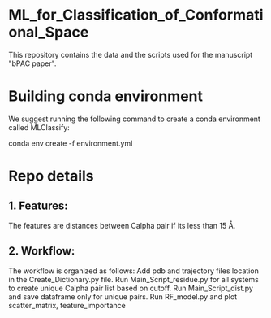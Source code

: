 # ML_for_Classification_of_Conformational_Space
This repository contains the data and the scripts used for the manuscript "bPAC paper".

# Building conda environment
We suggest running the following command to create a conda environment called MLClassify:

conda env create -f environment.yml

# Repo details
## 1. Features:
The features are distances between Calpha pair if its less than 15 Å.

## 2. Workflow:
The workflow is organized as follows:
Add pdb and trajectory files location in the Create_Dictionary.py file.
Run Main_Script_residue.py for all systems to create unique Calpha pair list based on cutoff.
Run Main_Script_dist.py and save dataframe only for unique pairs.
Run RF_model.py and plot scatter_matrix, feature_importance
